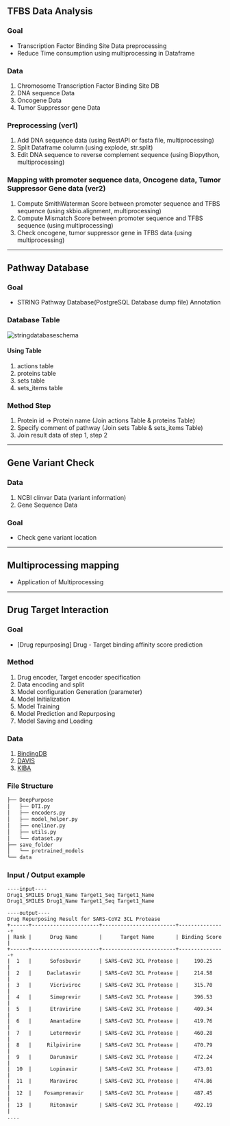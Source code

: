 ## TFBS Data Analysis
### Goal
* Transcription Factor Binding Site Data preprocessing
* Reduce Time consumption using multiprocessing in Dataframe 

### Data
1. Chromosome Transcription Factor Binding Site DB
2. DNA sequence Data
3. Oncogene Data
4. Tumor Suppressor gene Data

### Preprocessing (ver1)
1. Add DNA sequence data (using RestAPI or fasta file, multiprocessing)
2. Split Dataframe column (using explode, str.split)
3. Edit DNA sequence to reverse complement sequence (using Biopython, multiprocessing)

### Mapping with promoter sequence data, Oncogene data, Tumor Suppressor Gene data (ver2)
1. Compute SmithWaterman Score between promoter sequence and TFBS sequence (using skbio.alignment, multiprocessing)
2. Compute Mismatch Score between promoter sequence and TFBS sequence (using multiprocessing)
3. Check oncogene, tumor suppressor gene in TFBS data (using multiprocessing)
* * *
## Pathway Database
### Goal
* STRING Pathway Database(PostgreSQL Database dump file) Annotation

### Database Table
![stringdatabaseschema](https://user-images.githubusercontent.com/61795757/110055854-19251780-7da1-11eb-8805-1c892431b2cc.PNG)

#### Using Table
1. actions table
2. proteins table
3. sets table
4. sets_items table 

### Method Step
1. Protein id -> Protein name (Join actions Table & proteins Table)
2. Specify comment of pathway (Join sets Table & sets_items Table)
3. Join result data of step 1, step 2
* * *
## Gene Variant Check
### Data
1. NCBI clinvar Data (variant information)
2. Gene Sequence Data

### Goal
* Check gene variant location
* * *
## Multiprocessing mapping
* Application of Multiprocessing
* * *
## Drug Target Interaction
### Goal
* [Drug repurposing] Drug - Target binding affinity score prediction

### Method
1. Drug encoder, Target encoder specification
2. Data encoding and split
3. Model configuration Generation (parameter)
4. Model Initialization
5. Model Training
6. Model Prediction and Repurposing
7. Model Saving and Loading

### Data
1. [BindingDB](https://www.bindingdb.org/bind/index.jsp)
2. [DAVIS](http://staff.cs.utu.fi/~aatapa/data/DrugTarget/)
3. [KIBA](https://jcheminf.biomedcentral.com/articles/10.1186/s13321-017-0209-z)

### File Structure
```bash
├── DeepPurpose
│   ├── DTI.py
│   ├── encoders.py
│   ├── model_helper.py
│   ├── oneliner.py
│   ├── utils.py
│   └── dataset.py
├── save_folder
│   └── pretrained_models
└── data
``` 
### Input / Output example
```
----input----
Drug1_SMILES Drug1_Name Target1_Seq Target1_Name
Drug1_SMILES Drug1_Name Target1_Seq Target1_Name
```
```
----output----
Drug Repurposing Result for SARS-CoV2 3CL Protease
+------+----------------------+------------------------+---------------+
| Rank |      Drug Name       |      Target Name       | Binding Score |
+------+----------------------+------------------------+---------------+
|  1   |      Sofosbuvir      | SARS-CoV2 3CL Protease |     190.25    |
|  2   |     Daclatasvir      | SARS-CoV2 3CL Protease |     214.58    |
|  3   |      Vicriviroc      | SARS-CoV2 3CL Protease |     315.70    |
|  4   |      Simeprevir      | SARS-CoV2 3CL Protease |     396.53    |
|  5   |      Etravirine      | SARS-CoV2 3CL Protease |     409.34    |
|  6   |      Amantadine      | SARS-CoV2 3CL Protease |     419.76    |
|  7   |      Letermovir      | SARS-CoV2 3CL Protease |     460.28    |
|  8   |     Rilpivirine      | SARS-CoV2 3CL Protease |     470.79    |
|  9   |      Darunavir       | SARS-CoV2 3CL Protease |     472.24    |
|  10  |      Lopinavir       | SARS-CoV2 3CL Protease |     473.01    |
|  11  |      Maraviroc       | SARS-CoV2 3CL Protease |     474.86    |
|  12  |    Fosamprenavir     | SARS-CoV2 3CL Protease |     487.45    |
|  13  |      Ritonavir       | SARS-CoV2 3CL Protease |     492.19    |
....
```
